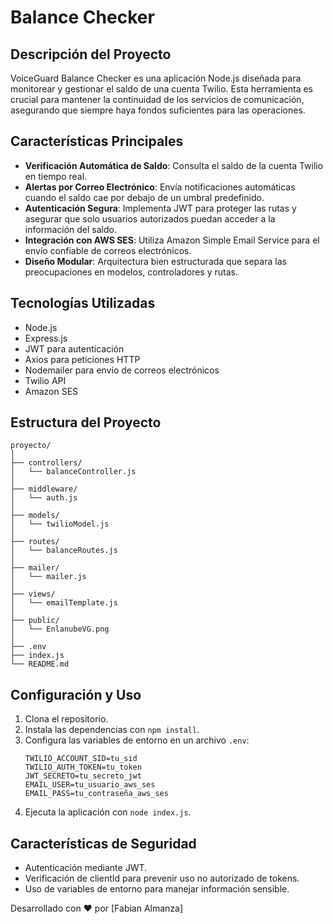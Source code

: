 #  Balance Checker

## Descripción del Proyecto

VoiceGuard Balance Checker es una aplicación Node.js diseñada para monitorear y gestionar el saldo de una cuenta Twilio. Esta herramienta es crucial para mantener la continuidad de los servicios de comunicación, asegurando que siempre haya fondos suficientes para las operaciones.

## Características Principales

- **Verificación Automática de Saldo**: Consulta el saldo de la cuenta Twilio en tiempo real.
- **Alertas por Correo Electrónico**: Envía notificaciones automáticas cuando el saldo cae por debajo de un umbral predefinido.
- **Autenticación Segura**: Implementa JWT para proteger las rutas y asegurar que solo usuarios autorizados puedan acceder a la información del saldo.
- **Integración con AWS SES**: Utiliza Amazon Simple Email Service para el envío confiable de correos electrónicos.
- **Diseño Modular**: Arquitectura bien estructurada que separa las preocupaciones en modelos, controladores y rutas.

## Tecnologías Utilizadas

- Node.js
- Express.js
- JWT para autenticación
- Axios para peticiones HTTP
- Nodemailer para envío de correos electrónicos
- Twilio API
- Amazon SES

## Estructura del Proyecto

```
proyecto/
│
├── controllers/
│   └── balanceController.js
│
├── middleware/
│   └── auth.js
│
├── models/
│   └── twilioModel.js
│
├── routes/
│   └── balanceRoutes.js
│
├── mailer/
│   └── mailer.js
│
├── views/
│   └── emailTemplate.js
│
├── public/
│   └── EnlanubeVG.png
│
├── .env
├── index.js
└── README.md
```

## Configuración y Uso

1. Clona el repositorio.
2. Instala las dependencias con `npm install`.
3. Configura las variables de entorno en un archivo `.env`:
   ```
   TWILIO_ACCOUNT_SID=tu_sid
   TWILIO_AUTH_TOKEN=tu_token
   JWT_SECRETO=tu_secreto_jwt
   EMAIL_USER=tu_usuario_aws_ses
   EMAIL_PASS=tu_contraseña_aws_ses
   ```
4. Ejecuta la aplicación con `node index.js`.

## Características de Seguridad

- Autenticación mediante JWT.
- Verificación de clientId para prevenir uso no autorizado de tokens.
- Uso de variables de entorno para manejar información sensible.



Desarrollado con ❤️ por [Fabian Almanza]
